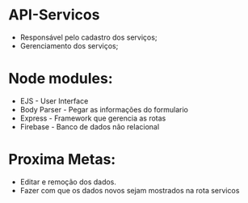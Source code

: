# API-Servicos

* Responsável pelo cadastro dos serviços;
* Gerenciamento dos serviços;

# Node modules:

* EJS - User Interface
* Body Parser - Pegar as informações do formulario
* Express - Framework que gerencia as rotas
* Firebase - Banco de dados não relacional

# Proxima Metas:

* Editar e remoção dos dados.
* Fazer com que os dados novos sejam mostrados na rota servicos